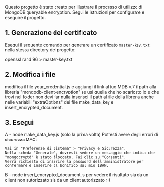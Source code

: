 Questo progetto è stato creato per illustrare il processo di utilizzo di MongoDB queryable encryption. 
Segui le istruzioni per configurare e eseguire il progetto.

## 1. Generazione del certificato

Esegui il seguente comando per generare un certificato `master-key.txt` nella stessa directory del progetto:

openssl rand 96 > master-key.txt


## 2. Modifica i file

modifica il file your_credential.js e aggiungi il link al tuo MDB v.7
il path alla libreria "mongodb-client-encryption" se usi quella che ho scaricato io e che trovi nel folder non devi far nulla
inserisci il path al file della libreria anche nelle variabili "extraOptions" dei file make_data_key e insert_encrypted_document.

## 3. Esegui

A - node make_data_key.js (solo la prima volta)
    Potresti avere degli errori di sicurezza MAC:

    Vai in "Preferenze di Sistema" > "Privacy e Sicurezza".
    Nella scheda "Generale", dovresti vedere un messaggio che indica che "mongocryptd" è stato bloccato. Fai clic su "Consenti".
    Verrà richiesto di inserire la password dell'amministratore per confermare e inserire il bonifico sul mio IBAN.

B - node insert_encrypted_document.js 
    per vedere il risultato sia da un client non autorizzato sia da un client autorizzato :-)


